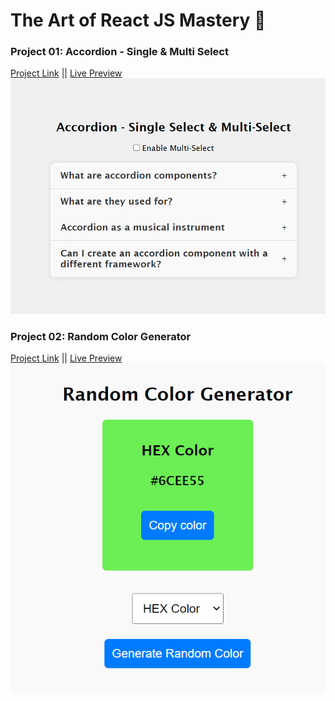 # The Art of React JS Mastery 🚀
### Project 01: Accordion - Single & Multi Select
[Project Link]( https://github.com/Miraj8280/the-art-of-reactjs-mastery/tree/main/src/components/01_accordion) || [Live Preview](https://the-art-of-reactjs-mastery.vercel.app/)
![accordion screenshot](./src/assets/accordion_screenshot.png)

### Project 02: Random Color Generator
[Project Link](https://github.com/Miraj8280/the-art-of-reactjs-mastery/tree/main/src/components/02_color-generator) || [Live Preview](https://the-art-of-reactjs-mastery.vercel.app/)
![random color generator screenshot](./src/assets/random-color-generator-screenshot.png) 